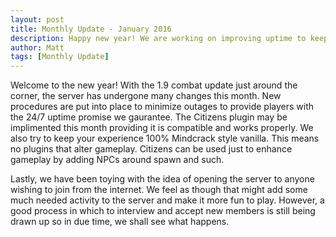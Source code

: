 ```yaml
---
layout: post
title: Monthly Update - January 2016
description: Happy new year! We are working on improving uptime to keep the server on 24/7. Possibly considering the Citizens plugin for NPCs. Also considering opening the server for applications.
author: Matt
tags: [Monthly Update]
---
```

Welcome to the new year! With the 1.9 combat update just around the corner, the server has undergone many changes this month. New procedures are put into place to minimize outages to provide players with the 24/7 uptime promise we gaurantee.<!--more--> The Citizens plugin may be implimented this month providing it is compatible and works properly. We also try to keep your experience 100% Mindcrack style vanilla. This means no plugins that alter gameplay. Citizens can be used just to enhance gameplay by adding NPCs around spawn and such.

Lastly, we have been toying with the idea of opening the server to anyone wishing to join from the internet. We feel as though that might add some much needed activity to the server and make it more fun to play. However, a good process in which to interview and accept new members is still being drawn up so in due time, we shall see what happens.